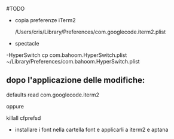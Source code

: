 #TODO

- copia preferenze iTerm2

    /Users/cris/Library/Preferences/com.googlecode.iterm2.plist


- spectacle


-HyperSwitch
cp com.bahoom.HyperSwitch.plist ~/Library/Preferences/com.bahoom.HyperSwitch.plist


## dopo l'applicazione delle modifiche:

defaults read com.googlecode.iterm2 

oppure

 killall cfprefsd



- installare i font nella cartella font e applicarli a iterm2 e aptana